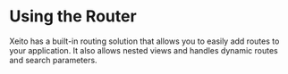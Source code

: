# Using the Router

Xeito has a built-in routing solution that allows you to easily add routes to your application.
It also allows nested views and handles dynamic routes and search parameters.